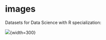 # images

Datasets for Data Science with R specialization:

![](https://data-science-with-r.github.io/images/gapminder-co2-answers.png){width=300}

